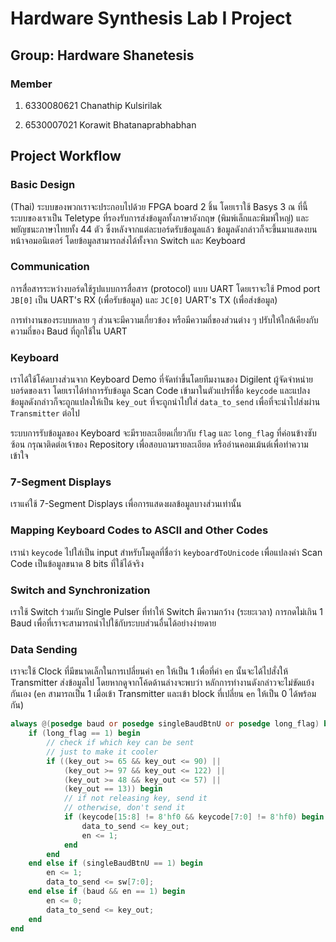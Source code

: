 # Hardware Synthesis Lab I Project

## Group: Hardware Shanetesis

### Member

1. 6330080621 Chanathip Kulsirilak

2. 6530007021 Korawit Bhatanaprabhabhan

## Project Workflow

### Basic Design

(Thai) ระบบของพวกเราจะประกอบไปด้วย FPGA board 2 ชิ้น โดยเราใช้ Basys 3 ณ ที่นี้ ระบบของเราเป็น Teletype ที่รองรับการส่งข้อมูลทั้งภาษาอังกฤษ (พิมพ์เล็กและพิมพ์ใหญ่) และพยัญชนะภาษาไทยทั้ง 44 ตัว ซึ่งหลังจากแต่ละบอร์ดรับข้อมูลแล้ว ข้อมูลดังกล่าวก็จะขึ้นมาแสดงบนหน้าจอมอนิเตอร์ โดยข้อมูลสามารถส่งได้ทั้งจาก Switch และ Keyboard

### Communication

การสื่อสารระหว่างบอร์ดใช้รูปแบบการสื่อสาร (protocol) แบบ UART โดยเราจะใช้ Pmod port `JB[0]` เป็น UART's RX (เพื่อรับข้อมูล) และ `JC[0]` UART's TX (เพื่อส่งข้อมูล)

การทำงานของระบบหลาย ๆ ส่วนจะมีความเกี่ยวข้อง หรือมีความถี่ของส่วนต่าง ๆ ปรับให้ใกล้เคียงกับความถี่ของ Baud ที่ถูกใช้ใน UART

### Keyboard

เราได้ใช้โค้ดบางส่วนจาก Keyboard Demo ที่จัดทำขึ้นโดยทีมงานของ Digilent ผู้จัดจำหน่ายบอร์ดของเรา โดยเราได้ทำการรับข้อมูล Scan Code เข้ามาในตัวแปรที่ชื่อ `keycode` และแปลงข้อมูลดังกล่าวก็จะถูกแปลงให้เป็น `key_out` ที่จะถูกนำไปใส่ `data_to_send` เพื่อที่จะนำไปส่งผ่าน `Transmitter` ต่อไป

ระบบการรับข้อมูลของ Keyboard จะมีรายละเอียดเกี่ยวกับ `flag` และ `long_flag` ที่ค่อนข้างซับซ้อน กรุณาติดต่อเจ้าของ Repository เพื่อสอบถามรายละเอียด หรืออ่านคอมเม้นต์เพื่อทำความเข้าใจ

### 7-Segment Displays

เราแค่ใช้ 7-Segment Displays เพื่อการแสดงผลข้อมูลบางส่วนเท่านั้น

### Mapping Keyboard Codes to ASCII and Other Codes

เรานำ `keycode` ไปใส่เป็น input สำหรับโมดูลที่ชื่อว่า `keyboardToUnicode` เพื่อแปลงค่า Scan Code เป็นข้อมูลขนาด 8 bits ที่ใช้ได้จริง

### Switch and Synchronization

เราใช้ Switch ร่วมกับ Single Pulser ที่ทำให้ Switch มีความกว้าง (ระยะเวลา) การกดไม่เกิน 1 Baud เพื่อที่เราจะสามารถนำไปใช้กับระบบส่วนอื่นได้อย่างง่ายดาย

### Data Sending

เราจะใช้ Clock ที่มีขนาดเล็กในการเปลี่ยนค่า `en` ให้เป็น 1 เพื่อที่ค่า `en` นั้นจะได้ไปสั่งให้ Transmitter ส่งข้อมูลไป โดยหากดูจากโค้ดด้านล่างจะพบว่า หลักการทำงานดังกล่าวจะไม่ขัดแย้งกันเอง (`en` สามารถเป็น 1 เมื่อเข้า Transmitter และเข้า block ที่เปลี่ยน `en` ให้เป็น 0 ได้พร้อมกัน)

```v
always @(posedge baud or posedge singleBaudBtnU or posedge long_flag) begin
    if (long_flag == 1) begin
        // check if which key can be sent
        // just to make it cooler
        if ((key_out >= 65 && key_out <= 90) ||
            (key_out >= 97 && key_out <= 122) ||
            (key_out >= 48 && key_out <= 57) ||
            (key_out == 13)) begin
            // if not releasing key, send it
            // otherwise, don't send it
            if (keycode[15:8] != 8'hf0 && keycode[7:0] != 8'hf0) begin
                data_to_send <= key_out;
                en <= 1;
            end
        end
    end else if (singleBaudBtnU == 1) begin
        en <= 1;
        data_to_send <= sw[7:0];
    end else if (baud && en == 1) begin
        en <= 0;
        data_to_send <= key_out;
    end
end
```